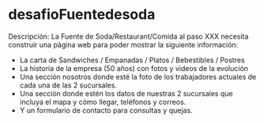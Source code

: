 # desafioFuentedesoda

Descripción:
La Fuente de Soda/Restaurant/Comida al paso XXX necesita construir una página web para poder mostrar la siguiente información:
- La carta de Sandwiches / Empanadas / Platos / Bebestibles / Postres
- La historia de la empresa (50 años) con fotos y videos de la evolución
- Una sección nosotros donde esté la foto de los trabajadores actuales de cada una de las 2 sucursales.
- Una sección donde estén los datos de nuestras 2 sucursales que incluya el mapa y cómo llegar, teléfonos y correos.
- Y un formulario de contacto para consultas y quejas.

